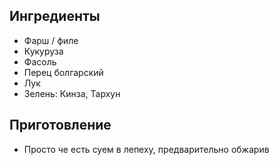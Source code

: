 ## Ингредиенты

- Фарш / филе
- Кукуруза
- Фасоль
- Перец болгарский
- Лук
- Зелень: Кинза, Тархун

## Приготовление

- Просто че есть суем в лепеху, предварительно обжарив